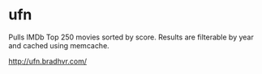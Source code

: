 # ufn

Pulls IMDb Top 250 movies sorted by score. Results are filterable by year and cached using memcache.

http://ufn.bradhvr.com/
